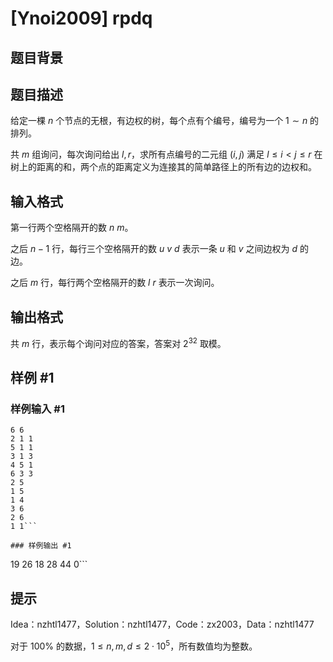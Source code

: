 # [Ynoi2009] rpdq

## 题目背景



## 题目描述

给定一棵 $n$ 个节点的无根，有边权的树，每个点有个编号，编号为一个 $1 \sim n$ 的排列。

共 $m$ 组询问，每次询问给出 $l,r$，求所有点编号的二元组 $(i,j)$ 满足 $l \le i<j \le r$ 在树上的距离的和，两个点的距离定义为连接其的简单路径上的所有边的边权和。

## 输入格式

第一行两个空格隔开的数 $n$ $m$。

之后 $n-1$ 行，每行三个空格隔开的数 $u$ $v$ $d$ 表示一条 $u$ 和 $v$ 之间边权为 $d$ 的边。

之后 $m$ 行，每行两个空格隔开的数 $l$ $r$ 表示一次询问。

## 输出格式

共 $m$ 行，表示每个询问对应的答案，答案对 $2^{32}$ 取模。

## 样例 #1

### 样例输入 #1
```
6 6
2 1 1
5 1 1
3 1 3
4 5 1
6 3 3
2 5
1 5
1 4
3 6
2 6
1 1```

### 样例输出 #1

```
19
26
18
28
44
0```

## 提示

Idea：nzhtl1477，Solution：nzhtl1477，Code：zx2003，Data：nzhtl1477

对于 $100\%$ 的数据，$1\le n,m,d\le 2\cdot 10^5$，所有数值均为整数。
